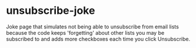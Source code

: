 # unsubscribe-joke
Joke page that simulates not being able to unsubscribe from email lists because the code keeps 'forgetting' about other lists you may be subscribed to and adds more checkboxes each time you click Unsubscribe.

